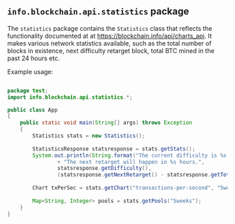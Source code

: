 ## `info.blockchain.api.statistics` package

The `statistics` package contains the `Statistics` class that reflects the functionality documented at at https://blockchain.info/api/charts_api. It makes various network statistics available, such as the total number of blocks in existence, next difficulty retarget block, total BTC mined in the past 24 hours etc.

Example usage:

```java

package test;
import info.blockchain.api.statistics.*;

public class App
{
    public static void main(String[] args) throws Exception
    {
        Statistics stats = new Statistics();
        
    	StatisticsResponse statsresponse = stats.getStats();
    	System.out.println(String.format("The current difficulty is %s. "
    			+ "The next retarget will happen in %s hours.",
    			statsresponse.getDifficulty(),
    			(statsresponse.getNextRetarget() - statsresponse.getTotalBlocks()) * statsresponse.getMinutesBetweenBlocks() / 60));
    			
        Chart txPerSec = stats.getChart("transactions-per-second", "5weeks", "8hours");
        
        Map<String, Integer> pools = stats.getPools("5weeks");
    }
}

